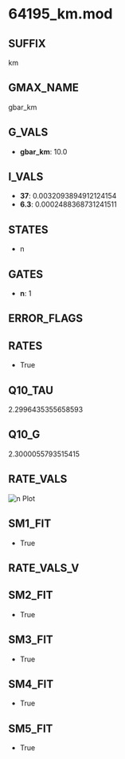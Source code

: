 # 64195_km.mod

## SUFFIX

km

## GMAX_NAME

gbar_km

## G_VALS

- **gbar_km**: 10.0

## I_VALS

- **37**: 0.0032093894912124154
- **6.3**: 0.0002488368731241511

## STATES

- n

## GATES

- **n**: 1

## ERROR_FLAGS


## RATES

- True

## Q10_TAU

2.2996435355658593

## Q10_G

2.3000055793515415

## RATE_VALS

![n Plot](/Users/pbozelos/Dropbox/icg-Chai-Panos/supermodels/output_markdown_files/K/64195_km.mod/images/n.png)

## SM1_FIT

- True

## RATE_VALS_V

## SM2_FIT

- True

## SM3_FIT

- True

## SM4_FIT

- True

## SM5_FIT

- True

